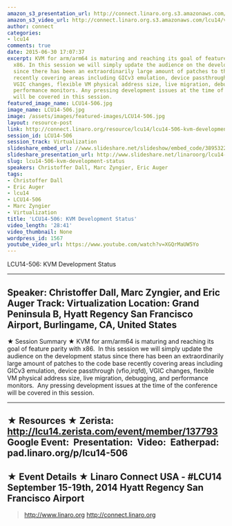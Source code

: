 ```yaml
---
amazon_s3_presentation_url: http://connect.linaro.org.s3.amazonaws.com/hkg15/Videos/09-19-Friday/LCU14-506.pdf
amazon_s3_video_url: http://connect.linaro.org.s3.amazonaws.com/lcu14/videos/09-19-Friday/LCU14-506-+KVM+Development+Status.mp4
author: connect
categories:
- lcu14
comments: true
date: 2015-06-30 17:07:37
excerpt: KVM for arm/arm64 is maturing and reaching its goal of feature parity with
  x86. In this session we will simply update the audience on the development status
  since there has been an extraordinarily large amount of patches to the code base
  recently covering areas including GICv3 emulation, device passthrough (vfio,irqfd),
  VGIC changes, flexible VM physical address size, live migration, debugging, and
  performance monitors. Any pressing development issues at the time of the conference
  will be covered in this session.
featured_image_name: LCU14-506.jpg
image_name: LCU14-506.jpg
image: /assets/images/featured-images/LCU14-506.jpg
layout: resource-post
link: http://connect.linaro.org/resource/lcu14/lcu14-506-kvm-development-status/
session_id: LCU14-506
session_track: Virtualization
slideshare_embed_url: //www.slideshare.net/slideshow/embed_code/38953226
slideshare_presentation_url: http://www.slideshare.net/linaroorg/lcu14-506-kvm-development-status
slug: lcu14-506-kvm-development-status
speakers: Christoffer Dall, Marc Zyngier, Eric Auger
tags:
- Christoffer Dall
- Eric Auger
- lcu14
- LCU14-506
- Marc Zyngier
- Virtualization
title: 'LCU14-506: KVM Development Status'
video_length: '28:41'
video_thumbnail: None
wordpress_id: 1567
youtube_video_url: https://www.youtube.com/watch?v=XGQrMaUW5Yo
---
```


LCU14-506: KVM Development Status

---------------------------------------------------

Speaker: Christoffer Dall, Marc Zyngier, and Eric Auger
Track: Virtualization
Location: Grand Peninsula B, Hyatt Regency San Francisco Airport, Burlingame, CA, United States
---------------------------------------------------

★ Session Summary ★
KVM for arm/arm64 is maturing and reaching its goal of feature parity with x86.  In this session we will simply update the audience on the development status since there has been an extraordinarily large amount of patches to the code base recently covering areas including GICv3 emulation, device passthrough (vfio,irqfd), VGIC changes, flexible VM physical address size, live migration, debugging, and performance monitors.  Any pressing development issues at the time of the conference will be covered in this session.

---------------------------------------------------

★ Resources ★
Zerista: http://lcu14.zerista.com/event/member/137793
Google Event: 
Presentation: 
Video: 
Eatherpad: pad.linaro.org/p/lcu14-506
---------------------------------------------------

★ Event Details ★
Linaro Connect USA - #LCU14
September 15-19th, 2014
Hyatt Regency San Francisco Airport
---------------------------------------------------

> http://www.linaro.org
> http://connect.linaro.org
